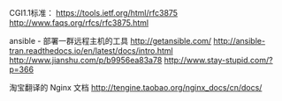 CGI1.1标准：
https://tools.ietf.org/html/rfc3875
http://www.faqs.org/rfcs/rfc3875.html

ansible - 部署一群远程主机的工具
http://getansible.com/
http://ansible-tran.readthedocs.io/en/latest/docs/intro.html
http://www.jianshu.com/p/b9956ea83a78
http://www.stay-stupid.com/?p=366

淘宝翻译的 Nginx 文档
http://tengine.taobao.org/nginx_docs/cn/docs/
